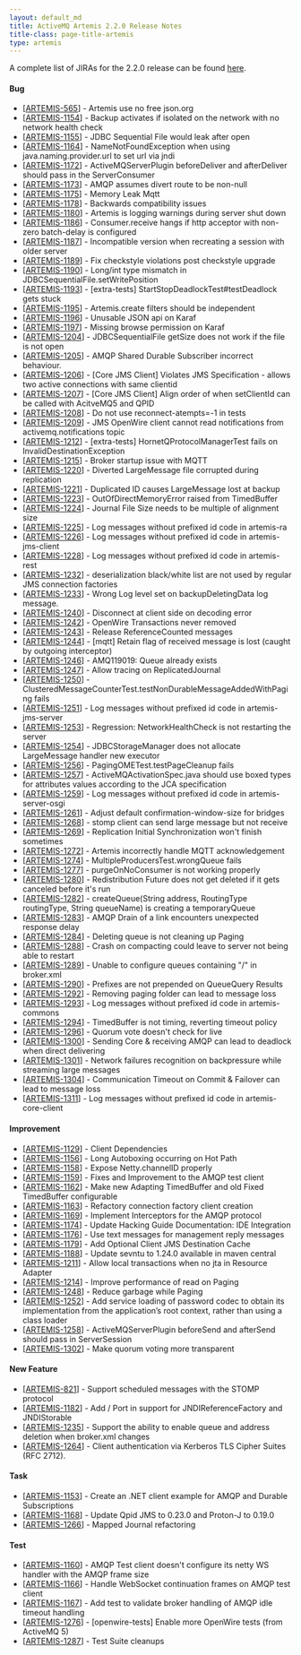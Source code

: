 ```yaml
--- 
layout: default_md
title: ActiveMQ Artemis 2.2.0 Release Notes
title-class: page-title-artemis
type: artemis
---
```


A complete list of JIRAs for the 2.2.0 release can be found [here](https://issues.apache.org/jira/secure/ReleaseNote.jspa?projectId=12315920&version=12340541).

#### Bug

* \[[ARTEMIS-565](https://issues.apache.org/jira/browse/ARTEMIS-565)\] - Artemis use no free json.org
* \[[ARTEMIS-1154](https://issues.apache.org/jira/browse/ARTEMIS-1154)\] - Backup activates if isolated on the network with no network health check
* \[[ARTEMIS-1155](https://issues.apache.org/jira/browse/ARTEMIS-1155)\] - JDBC Sequential File would leak after open
* \[[ARTEMIS-1164](https://issues.apache.org/jira/browse/ARTEMIS-1164)\] - NameNotFoundException when using java.naming.provider.url to set url via jndi
* \[[ARTEMIS-1172](https://issues.apache.org/jira/browse/ARTEMIS-1172)\] - ActiveMQServerPlugin beforeDeliver and afterDeliver should pass in the ServerConsumer
* \[[ARTEMIS-1173](https://issues.apache.org/jira/browse/ARTEMIS-1173)\] - AMQP assumes divert route to be non-null
* \[[ARTEMIS-1175](https://issues.apache.org/jira/browse/ARTEMIS-1175)\] - Memory Leak Mqtt
* \[[ARTEMIS-1178](https://issues.apache.org/jira/browse/ARTEMIS-1178)\] - Backwards compatibility issues
* \[[ARTEMIS-1180](https://issues.apache.org/jira/browse/ARTEMIS-1180)\] - Artemis is logging warnings during server shut down
* \[[ARTEMIS-1186](https://issues.apache.org/jira/browse/ARTEMIS-1186)\] - Consumer.receive hangs if http acceptor with non-zero batch-delay is configured
* \[[ARTEMIS-1187](https://issues.apache.org/jira/browse/ARTEMIS-1187)\] - Incompatible version when recreating a session with older server
* \[[ARTEMIS-1189](https://issues.apache.org/jira/browse/ARTEMIS-1189)\] - Fix checkstyle violations post checkstyle upgrade
* \[[ARTEMIS-1190](https://issues.apache.org/jira/browse/ARTEMIS-1190)\] - Long/int type mismatch in JDBCSequentialFile.setWritePosition
* \[[ARTEMIS-1193](https://issues.apache.org/jira/browse/ARTEMIS-1193)\] - \[extra-tests\] StartStopDeadlockTest\#testDeadlock gets stuck
* \[[ARTEMIS-1195](https://issues.apache.org/jira/browse/ARTEMIS-1195)\] - Artemis.create filters should be independent
* \[[ARTEMIS-1196](https://issues.apache.org/jira/browse/ARTEMIS-1196)\] - Unusable JSON api on Karaf
* \[[ARTEMIS-1197](https://issues.apache.org/jira/browse/ARTEMIS-1197)\] - Missing browse permission on Karaf
* \[[ARTEMIS-1204](https://issues.apache.org/jira/browse/ARTEMIS-1204)\] - JDBCSequentialFile getSize does not work if the file is not open
* \[[ARTEMIS-1205](https://issues.apache.org/jira/browse/ARTEMIS-1205)\] - AMQP Shared Durable Subscriber incorrect behaviour.
* \[[ARTEMIS-1206](https://issues.apache.org/jira/browse/ARTEMIS-1206)\] - \[Core JMS Client\] Violates JMS Specification - allows two active connections with same clientid
* \[[ARTEMIS-1207](https://issues.apache.org/jira/browse/ARTEMIS-1207)\] - \[Core JMS Client\] Align order of when setClientId can be called with AcitveMQ5 and QPID
* \[[ARTEMIS-1208](https://issues.apache.org/jira/browse/ARTEMIS-1208)\] - Do not use reconnect-atempts=-1 in tests
* \[[ARTEMIS-1209](https://issues.apache.org/jira/browse/ARTEMIS-1209)\] - JMS OpenWire client cannot read notifications from activemq.notifications topic
* \[[ARTEMIS-1212](https://issues.apache.org/jira/browse/ARTEMIS-1212)\] - \[extra-tests\] HornetQProtocolManagerTest fails on InvalidDestinationException
* \[[ARTEMIS-1215](https://issues.apache.org/jira/browse/ARTEMIS-1215)\] - Broker startup issue with MQTT
* \[[ARTEMIS-1220](https://issues.apache.org/jira/browse/ARTEMIS-1220)\] - Diverted LargeMessage file corrupted during replication
* \[[ARTEMIS-1221](https://issues.apache.org/jira/browse/ARTEMIS-1221)\] - Duplicated ID causes LargeMessage lost at backup
* \[[ARTEMIS-1223](https://issues.apache.org/jira/browse/ARTEMIS-1223)\] - OutOfDirectMemoryError raised from TimedBuffer
* \[[ARTEMIS-1224](https://issues.apache.org/jira/browse/ARTEMIS-1224)\] - Journal File Size needs to be multiple of alignment size
* \[[ARTEMIS-1225](https://issues.apache.org/jira/browse/ARTEMIS-1225)\] - Log messages without prefixed id code in artemis-ra
* \[[ARTEMIS-1226](https://issues.apache.org/jira/browse/ARTEMIS-1226)\] - Log messages without prefixed id code in artemis-jms-client
* \[[ARTEMIS-1228](https://issues.apache.org/jira/browse/ARTEMIS-1228)\] - Log messages without prefixed id code in artemis-rest
* \[[ARTEMIS-1232](https://issues.apache.org/jira/browse/ARTEMIS-1232)\] - deserialization black/white list are not used by regular JMS connection factories
* \[[ARTEMIS-1233](https://issues.apache.org/jira/browse/ARTEMIS-1233)\] - Wrong Log level set on backupDeletingData log message.
* \[[ARTEMIS-1240](https://issues.apache.org/jira/browse/ARTEMIS-1240)\] - Disconnect at client side on decoding error
* \[[ARTEMIS-1242](https://issues.apache.org/jira/browse/ARTEMIS-1242)\] - OpenWire Transactions never removed
* \[[ARTEMIS-1243](https://issues.apache.org/jira/browse/ARTEMIS-1243)\] - Release ReferenceCounted messages
* \[[ARTEMIS-1244](https://issues.apache.org/jira/browse/ARTEMIS-1244)\] - \[mqtt\] Retain flag of received message is lost (caught by outgoing interceptor)
* \[[ARTEMIS-1246](https://issues.apache.org/jira/browse/ARTEMIS-1246)\] - AMQ119019: Queue already exists
* \[[ARTEMIS-1247](https://issues.apache.org/jira/browse/ARTEMIS-1247)\] - Allow tracing on ReplicatedJournal
* \[[ARTEMIS-1250](https://issues.apache.org/jira/browse/ARTEMIS-1250)\] - ClusteredMessageCounterTest.testNonDurableMessageAddedWithPaging fails
* \[[ARTEMIS-1251](https://issues.apache.org/jira/browse/ARTEMIS-1251)\] - Log messages without prefixed id code in artemis-jms-server
* \[[ARTEMIS-1253](https://issues.apache.org/jira/browse/ARTEMIS-1253)\] - Regression: NetworkHealthCheck is not restarting the server
* \[[ARTEMIS-1254](https://issues.apache.org/jira/browse/ARTEMIS-1254)\] - JDBCStorageManager does not allocate LargeMessage handler new executor
* \[[ARTEMIS-1256](https://issues.apache.org/jira/browse/ARTEMIS-1256)\] - PagingOMETest.testPageCleanup fails
* \[[ARTEMIS-1257](https://issues.apache.org/jira/browse/ARTEMIS-1257)\] - ActiveMQActivationSpec.java should use boxed types for attributes values according to the JCA specification
* \[[ARTEMIS-1259](https://issues.apache.org/jira/browse/ARTEMIS-1259)\] - Log messages without prefixed id code in artemis-server-osgi
* \[[ARTEMIS-1261](https://issues.apache.org/jira/browse/ARTEMIS-1261)\] - Adjust default confirmation-window-size for bridges
* \[[ARTEMIS-1268](https://issues.apache.org/jira/browse/ARTEMIS-1268)\] - stomp client can send large message but not receive
* \[[ARTEMIS-1269](https://issues.apache.org/jira/browse/ARTEMIS-1269)\] - Replication Initial Synchronization won't finish sometimes
* \[[ARTEMIS-1272](https://issues.apache.org/jira/browse/ARTEMIS-1272)\] - Artemis incorrectly handle MQTT acknowledgement
* \[[ARTEMIS-1274](https://issues.apache.org/jira/browse/ARTEMIS-1274)\] - MultipleProducersTest.wrongQueue fails
* \[[ARTEMIS-1277](https://issues.apache.org/jira/browse/ARTEMIS-1277)\] - purgeOnNoConsumer is not working properly
* \[[ARTEMIS-1280](https://issues.apache.org/jira/browse/ARTEMIS-1280)\] - Redistribution Future does not get deleted if it gets canceled before it's run
* \[[ARTEMIS-1282](https://issues.apache.org/jira/browse/ARTEMIS-1282)\] - createQueue(String address, RoutingType routingType, String queueName) is creating a temporaryQueue
* \[[ARTEMIS-1283](https://issues.apache.org/jira/browse/ARTEMIS-1283)\] - AMQP Drain of a link encounters unexpected response delay
* \[[ARTEMIS-1284](https://issues.apache.org/jira/browse/ARTEMIS-1284)\] - Deleting queue is not cleaning up Paging
* \[[ARTEMIS-1288](https://issues.apache.org/jira/browse/ARTEMIS-1288)\] - Crash on compacting could leave to server not being able to restart
* \[[ARTEMIS-1289](https://issues.apache.org/jira/browse/ARTEMIS-1289)\] - Unable to configure queues containing "/" in broker.xml
* \[[ARTEMIS-1290](https://issues.apache.org/jira/browse/ARTEMIS-1290)\] - Prefixes are not prepended on QueueQuery Results
* \[[ARTEMIS-1292](https://issues.apache.org/jira/browse/ARTEMIS-1292)\] - Removing paging folder can lead to message loss
* \[[ARTEMIS-1293](https://issues.apache.org/jira/browse/ARTEMIS-1293)\] - Log messages without prefixed id code in artemis-commons
* \[[ARTEMIS-1294](https://issues.apache.org/jira/browse/ARTEMIS-1294)\] - TimedBuffer is not timing, reverting timeout policy
* \[[ARTEMIS-1296](https://issues.apache.org/jira/browse/ARTEMIS-1296)\] - Quorum vote doesn't check for live
* \[[ARTEMIS-1300](https://issues.apache.org/jira/browse/ARTEMIS-1300)\] - Sending Core & receiving AMQP can lead to deadlock when direct delivering
* \[[ARTEMIS-1301](https://issues.apache.org/jira/browse/ARTEMIS-1301)\] - Network failures recognition on backpressure while streaming large messages
* \[[ARTEMIS-1304](https://issues.apache.org/jira/browse/ARTEMIS-1304)\] - Communication Timeout on Commit & Failover can lead to message loss
* \[[ARTEMIS-1311](https://issues.apache.org/jira/browse/ARTEMIS-1311)\] - Log messages without prefixed id code in artemis-core-client

#### Improvement

* \[[ARTEMIS-1129](https://issues.apache.org/jira/browse/ARTEMIS-1129)\] - Client Dependencies
* \[[ARTEMIS-1156](https://issues.apache.org/jira/browse/ARTEMIS-1156)\] - Long Autoboxing occurring on Hot Path
* \[[ARTEMIS-1158](https://issues.apache.org/jira/browse/ARTEMIS-1158)\] - Expose Netty.channelID properly
* \[[ARTEMIS-1159](https://issues.apache.org/jira/browse/ARTEMIS-1159)\] - Fixes and Improvement to the AMQP test client
* \[[ARTEMIS-1162](https://issues.apache.org/jira/browse/ARTEMIS-1162)\] - Make new Adapting TimedBuffer and old Fixed TimedBuffer configurable
* \[[ARTEMIS-1163](https://issues.apache.org/jira/browse/ARTEMIS-1163)\] - Refactory connection factory client creation
* \[[ARTEMIS-1169](https://issues.apache.org/jira/browse/ARTEMIS-1169)\] - Implement Interceptors for the AMQP protocol
* \[[ARTEMIS-1174](https://issues.apache.org/jira/browse/ARTEMIS-1174)\] - Update Hacking Guide Documentation: IDE Integration
* \[[ARTEMIS-1176](https://issues.apache.org/jira/browse/ARTEMIS-1176)\] - Use text messages for management reply messages
* \[[ARTEMIS-1179](https://issues.apache.org/jira/browse/ARTEMIS-1179)\] - Add Optional Client JMS Destination Cache
* \[[ARTEMIS-1188](https://issues.apache.org/jira/browse/ARTEMIS-1188)\] - Update sevntu to 1.24.0 available in maven central
* \[[ARTEMIS-1211](https://issues.apache.org/jira/browse/ARTEMIS-1211)\] - Allow local transactions when no jta in Resource Adapter
* \[[ARTEMIS-1214](https://issues.apache.org/jira/browse/ARTEMIS-1214)\] - Improve performance of read on Paging
* \[[ARTEMIS-1248](https://issues.apache.org/jira/browse/ARTEMIS-1248)\] - Reduce garbage while Paging
* \[[ARTEMIS-1252](https://issues.apache.org/jira/browse/ARTEMIS-1252)\] - Add service loading of password codec to obtain its implementation from the application’s root context, rather than using a class loader
* \[[ARTEMIS-1258](https://issues.apache.org/jira/browse/ARTEMIS-1258)\] - ActiveMQServerPlugin beforeSend and afterSend should pass in ServerSession
* \[[ARTEMIS-1302](https://issues.apache.org/jira/browse/ARTEMIS-1302)\] - Make quorum voting more transparent

#### New Feature

* \[[ARTEMIS-821](https://issues.apache.org/jira/browse/ARTEMIS-821)\] - Support scheduled messages with the STOMP protocol
* \[[ARTEMIS-1182](https://issues.apache.org/jira/browse/ARTEMIS-1182)\] - Add / Port in support for JNDIReferenceFactory and JNDIStorable
* \[[ARTEMIS-1235](https://issues.apache.org/jira/browse/ARTEMIS-1235)\] - Support the ability to enable queue and address deletion when broker.xml changes
* \[[ARTEMIS-1264](https://issues.apache.org/jira/browse/ARTEMIS-1264)\] - Client authentication via Kerberos TLS Cipher Suites (RFC 2712).

#### Task

* \[[ARTEMIS-1153](https://issues.apache.org/jira/browse/ARTEMIS-1153)\] - Create an .NET client example for AMQP and Durable Subscriptions
* \[[ARTEMIS-1168](https://issues.apache.org/jira/browse/ARTEMIS-1168)\] - Update Qpid JMS to 0.23.0 and Proton-J to 0.19.0
* \[[ARTEMIS-1266](https://issues.apache.org/jira/browse/ARTEMIS-1266)\] - Mapped Journal refactoring

#### Test

* \[[ARTEMIS-1160](https://issues.apache.org/jira/browse/ARTEMIS-1160)\] - AMQP Test client doesn't configure its netty WS handler with the AMQP frame size
* \[[ARTEMIS-1166](https://issues.apache.org/jira/browse/ARTEMIS-1166)\] - Handle WebSocket continuation frames on AMQP test client
* \[[ARTEMIS-1167](https://issues.apache.org/jira/browse/ARTEMIS-1167)\] - Add test to validate broker handling of AMQP idle timeout handling
* \[[ARTEMIS-1276](https://issues.apache.org/jira/browse/ARTEMIS-1276)\] - \[openwire-tests\] Enable more OpenWire tests (from ActiveMQ 5)
* \[[ARTEMIS-1287](https://issues.apache.org/jira/browse/ARTEMIS-1287)\] - Test Suite cleanups
